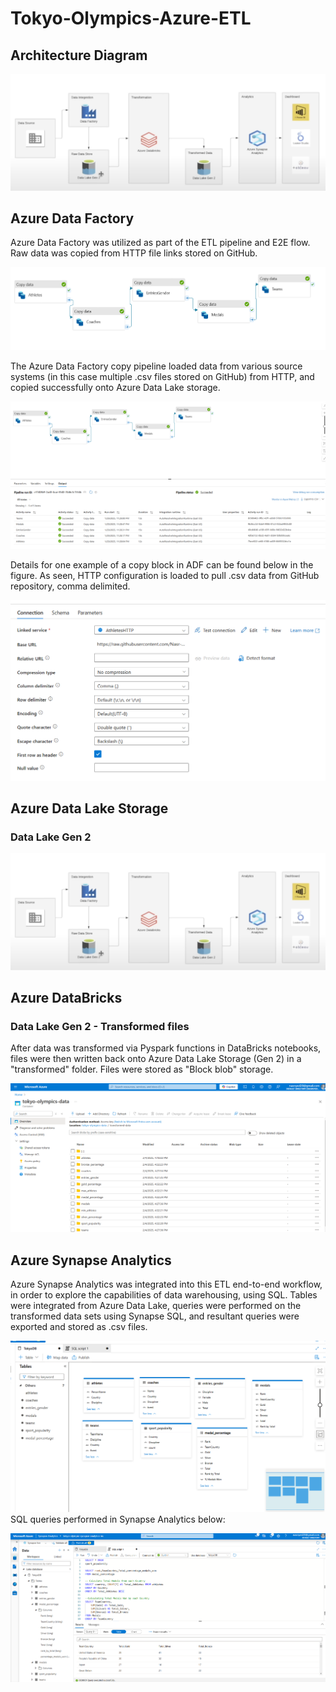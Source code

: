 # Tokyo-Olympics-Azure-ETL

## Architecture Diagram
![alt text](https://github.com/Nasr-Syed/Tokyo-Olympics-Azure-ETL/blob/2408c63da6de87edc469dedbc5aca4f5b44f160d/images/Architecture%20Diagram.png)

## Azure Data Factory
Azure Data Factory was utilized as part of the ETL pipeline and E2E flow. Raw data was copied from HTTP file links stored on GitHub.

![alt text](https://github.com/Nasr-Syed/Tokyo-Olympics-Azure-ETL/blob/b3e5aa3c66c8aeeafb5d44a7f9c0c460ff0859d5/images/ADF%20Flow.png)

The Azure Data Factory copy pipeline loaded data from various source systems (in this case multiple .csv files stored on GitHub) from HTTP, and copied successfully onto Azure Data Lake storage.

![alt text](https://github.com/Nasr-Syed/Tokyo-Olympics-Azure-ETL/blob/b19c817b393805cd020a5850879346703e061d75/images/ADF%20Details.png)

Details for one example of a copy block in ADF can be found below in the figure. As seen, HTTP configuration is loaded to pull .csv data from GitHub repository, comma delimited.

![alt text](https://github.com/Nasr-Syed/Tokyo-Olympics-Azure-ETL/blob/b19c817b393805cd020a5850879346703e061d75/images/Example%20of%20one%20copy%20block.png)



## Azure Data Lake Storage 
### Data Lake Gen 2
![alt text](https://github.com/Nasr-Syed/Tokyo-Olympics-Azure-ETL/blob/2408c63da6de87edc469dedbc5aca4f5b44f160d/images/Architecture%20Diagram.png)

## Azure DataBricks
### Data Lake Gen 2 - Transformed files
After data was transformed via Pyspark functions in DataBricks notebooks, files were then written back onto Azure Data Lake Storage (Gen 2) in a "transformed" folder. Files were stored as "Block blob" storage.

![alt text](https://github.com/Nasr-Syed/Tokyo-Olympics-Azure-ETL/blob/2aed8c17ea2b24f07352ef2c0303772768ba8a64/images/Azure%20Data%20Lake%20Storage_transformed.png)

## Azure Synapse Analytics
Azure Synapse Analytics was integrated into this ETL end-to-end workflow, in order to explore the capabilities of data warehousing, using SQL. Tables were integrated from Azure Data Lake, queries were performed on the transformed data sets using Synapse SQL, and resultant queries were exported and stored as .csv files. 

![alt text](https://github.com/Nasr-Syed/Tokyo-Olympics-Azure-ETL/blob/2aed8c17ea2b24f07352ef2c0303772768ba8a64/images/synapse%20database%20tables%20.png)
SQL queries performed in Synapse Analytics below:

![alt text](https://github.com/Nasr-Syed/Tokyo-Olympics-Azure-ETL/blob/2aed8c17ea2b24f07352ef2c0303772768ba8a64/images/azure%20synapse%20queries.png)
